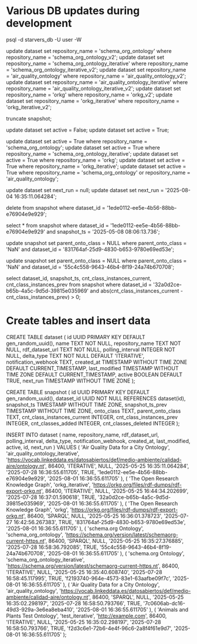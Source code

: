 # Various DB updates during development
psql -d starvers_db -U user -W

update dataset set repository_name = 'schema_org_ontology' where repository_name 
= 'schema_org_ontology_v2';
update dataset set repository_name = 'schema_org_ontology_iterative' where repository_name 
= 'schema_org_ontology_iterative_v2';
update dataset set repository_name = 'air_quality_ontology' where repository_name 
= 'air_quality_ontology_v2';
update dataset set repository_name = 'air_quality_ontology_iterative' where repository_name 
= 'air_quality_ontology_iterative_v2';
update dataset set repository_name = 'orkg' where repository_name 
= 'orkg_v2';
update dataset set repository_name = 'orkg_iterative' where repository_name 
= 'orkg_iterative_v2';

truncate snapshot;

update dataset set active = False;
update dataset set active = True;

update dataset set active = True where repository_name = 'schema_org_ontology';
update dataset set active = True where repository_name = 'schema_org_ontology_iterative';
update dataset set active = True where repository_name = 'orkg';
update dataset set active = True where repository_name = 'orkg_iterative';
update dataset set active = True where repository_name = 'schema_org_ontology' or repository_name = 'air_quality_ontology';

update dataset set next_run = null;
update dataset set next_run = '2025-08-04 16:35:11.064284';

delete from snapshot where dataset_id = '1ede0112-ee5e-4b56-88bb-e76904e9e929';

select * from snapshot where dataset_id = '1ede0112-ee5e-4b56-88bb-e76904e9e929' and snapshot_ts = '2025-05-08 08:06:13.736';

update snapshot set parent_onto_class = NULL 
where parent_onto_class = 'NaN' 
and dataset_id = '831764af-25d9-4830-b653-9780e69ed53e';


update snapshot set parent_onto_class = NULL 
where parent_onto_class = 'NaN' 
and dataset_id = '55c4c558-9643-46b4-8f19-24a74b670708';

select dataset_id, snapshot_ts, cnt_class_instances_current, cnt_class_instances_prev from snapshot where dataset_id = '32a0d2ce-b65b-4a5c-9d5d-39815e035969' 
and abs(cnt_class_instances_current - cnt_class_instances_prev) > 0;


# Create tables and insert data
CREATE TABLE dataset (
    id UUID PRIMARY KEY DEFAULT gen_random_uuid(),
    name TEXT NOT NULL,
    repository_name TEXT NOT NULL,
    rdf_dataset_url TEXT NOT NULL,
    polling_interval INTEGER NOT NULL,
    delta_type TEXT NOT NULL DEFAULT 'ITERATIVE',
    notification_webhook TEXT,
    created_at TIMESTAMP WITHOUT TIME ZONE DEFAULT CURRENT_TIMESTAMP,
    last_modified TIMESTAMP WITHOUT TIME ZONE DEFAULT CURRENT_TIMESTAMP,
    active BOOLEAN DEFAULT TRUE,
    next_run TIMESTAMP WITHOUT TIME ZONE
);

CREATE TABLE snapshot (
    id UUID PRIMARY KEY DEFAULT gen_random_uuid(),
    dataset_id UUID NOT NULL REFERENCES dataset(id),
    snapshot_ts TIMESTAMP WITHOUT TIME ZONE,
    snapshot_ts_prev TIMESTAMP WITHOUT TIME ZONE,
    onto_class TEXT,
    parent_onto_class TEXT,
    cnt_class_instances_current INTEGER,
    cnt_class_instances_prev INTEGER,
    cnt_classes_added INTEGER,
    cnt_classes_deleted INTEGER
);

INSERT INTO dataset (
    name,
    repository_name,
    rdf_dataset_url,
    polling_interval,
    delta_type,
    notification_webhook,
    created_at,
    last_modified,
    active,
    id,
    next_run
) VALUES
(
    'Air Quality Data for a City Ontology',
    'air_quality_ontology_iterative',
    'https://vocab.linkeddata.es/datosabiertos/def/medio-ambiente/calidad-aire/ontology.nt',
    86400,
    'ITERATIVE',
    NULL,
    '2025-05-25 16:35:11.064284',
    '2025-07-28 16:36:55.611705',
    TRUE,
    '1ede0112-ee5e-4b56-88bb-e76904e9e929',
    '2025-08-01 16:36:55.611705'
),
(
    'The Open Research Knowledge Graph',
    'orkg_iterative',
    'https://orkg.org/files/rdf-dumps/rdf-export-orkg.nt',
    86400,
    'ITERATIVE',
    NULL,
    '2025-05-25 16:44:34.202699',
    '2025-07-28 16:37:01.590618',
    TRUE,
    '32a0d2ce-b65b-4a5c-9d5d-39815e035969',
    '2025-08-01 16:36:55.611705'
),
(
    'The Open Research Knowledge Graph',
    'orkg',
    'https://orkg.org/files/rdf-dumps/rdf-export-orkg.nt',
    86400,
    'SPARQL',
    NULL,
    '2025-05-25 16:36:01.378723',
    '2025-07-27 16:42:56.267383',
    TRUE,
    '831764af-25d9-4830-b653-9780e69ed53e',
    '2025-08-01 16:36:55.611705'
),
(
    'schema.org Ontology',
    'schema_org_ontology',
    'https://schema.org/version/latest/schemaorg-current-https.nt',
    86400,
    'SPARQL',
    NULL,
    '2025-05-25 16:35:27.376885',
    '2025-07-28 16:58:36.792085',
    TRUE,
    '55c4c558-9643-46b4-8f19-24a74b670708',
    '2025-08-01 16:36:55.611705'
),
(
    'schema.org Ontology',
    'schema_org_ontology_iterative',
    'https://schema.org/version/latest/schemaorg-current-https.nt',
    86400,
    'ITERATIVE',
    NULL,
    '2025-05-25 16:35:40.608740',
    '2025-07-28 16:58:45.117995',
    TRUE,
    'f2193740-964e-4573-83e1-63aafbe09f7c',
    '2025-08-01 16:36:55.611705'
),
(
    'Air Quality Data for a City Ontology',
    'air_quality_ontology',
    'https://vocab.linkeddata.es/datosabiertos/def/medio-ambiente/calidad-aire/ontology.nt',
    86400,
    'SPARQL',
    NULL,
    '2025-05-25 16:35:02.298197',
    '2025-07-28 16:58:50.793766',
    TRUE,
    '7c0606ab-dc16-49d3-929a-3e6ea8eba410',
    '2025-08-01 16:36:55.611705'
),
(
    'Animals and Plants Test Ontology',
    'test_iterative',
    'http://example.com',
    86400,
    'ITERATIVE',
    NULL,
    '2025-05-25 16:35:02.298197',
    '2025-07-28 16:58:50.793766',
    TRUE,
    'f2d3c6e1-72b6-4e4f-96c6-2a8f4f61e9d7',
    '2025-08-01 16:36:55.611705'
);